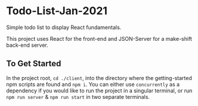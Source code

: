 # Todo-List-Jan-2021

Simple todo list to display React fundamentals.

This project uses React for the front-end and JSON-Server for a make-shift back-end server. 

## To Get Started
In the project root, `cd ./client`, into the directory where the getting-started npm scripts are found and `npm i`. You can either use `concurrently` as a dependency if you would like to run the project in a singular terminal, or run `npm run server` & `npm run start` in two separate terminals. 
